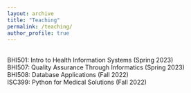 ```yaml
---
layout: archive
title: "Teaching"
permalink: /teaching/
author_profile: true
---
```


<br>
BHI501: Intro to Health Information Systems (Spring 2023) <br>
BHI507: Quality Assurance Through Informatics (Spring 2023)

<br>
BHI508: Database Applications (Fall 2022) <br>
ISC399: Python for Medical Solutions (Fall 2022)





